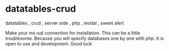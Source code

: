 # datatables-crud
datatables , crud , server side , php , modal , sweet alert

Make your ms-sql connection for installation. This can be a little troublesome. Because you will specify databases one by one with php. It is open to use and development. Good luck
